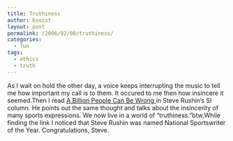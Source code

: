 ```yaml
---
title: Truthiness
author: bsoist
layout: post
permalink: /2006/02/08/truthiness/
categories:
  - fun
tags:
  - ethics
  - truth
---
```

As I wait on hold the other day, a voice keeps interrupting the music to tell me how important my call is to them. It occured to me then how insincere it seemed.Then I read [A Billion People Can Be Wrong ][1] in Steve Rushin&#8217;s SI column. He points out the same thought and talks about the insincerity of many sports expressions. We now live in a world of &#8220;truthiness.&#8221;btw,While finding the link I noticed that Steve Rushin was named National Sportswriter of the Year. Congratulations, Steve.

 [1]: http://sportsillustrated.cnn.com/2006/writers/steve_rushin/02/03/rushin0206/
